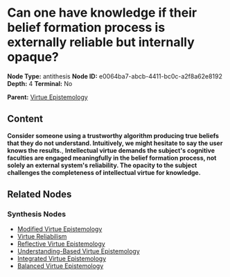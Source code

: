 # Can one have knowledge if their belief formation process is externally reliable but internally opaque?

**Node Type:** antithesis
**Node ID:** e0064ba7-abcb-4411-bc0c-a2f8a62e8192
**Depth:** 4
**Terminal:** No

**Parent:** [Virtue Epistemology](virtue-epistemology-synthesis-f09d97ea-18b2-482b-9dbc-0e92e18c0acf.md)

## Content

**Consider someone using a trustworthy algorithm producing true beliefs that they do not understand. Intuitively, we might hesitate to say the user knows the results.**, **Intellectual virtue demands the subject's cognitive faculties are engaged meaningfully in the belief formation process, not solely an external system's reliability. The opacity to the subject challenges the completeness of intellectual virtue for knowledge.**

## Related Nodes

### Synthesis Nodes

- [Modified Virtue Epistemology](modified-virtue-epistemology-synthesis-719019eb-a0e5-4800-9ed2-34ec35ccd57d.md)
- [Virtue Reliabilism](virtue-reliabilism-synthesis-1578e5dd-421c-4d75-81cf-060080d448a3.md)
- [Reflective Virtue Epistemology](reflective-virtue-epistemology-synthesis-49db20c5-8781-424b-b1d7-ddf95e83b075.md)
- [Understanding-Based Virtue Epistemology](understanding-based-virtue-epistemology-synthesis-b182d146-de57-4a26-b243-8904e2403ae2.md)
- [Integrated Virtue Epistemology](integrated-virtue-epistemology-synthesis-b56e5da8-709b-4396-b5f5-d8ec58c109bf.md)
- [Balanced Virtue Epistemology](balanced-virtue-epistemology-synthesis-fcff83d5-5021-4d43-b760-e769ba31e9a6.md)
